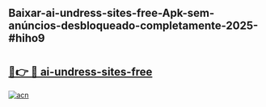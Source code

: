 ## Baixar-ai-undress-sites-free-Apk-sem-anúncios-desbloqueado-completamente-2025-#hiho9

# <h2><a href="https://ainizakaria.my?title=ai-undress-sites-free&ref=22M">🔗👉 🔴 ai-undress-sites-free</a></h2>

[![acn](https://github.com/user-attachments/assets/0f9c940e-d8b0-45ae-aac7-cd30a18b3e1c)](https://ainizakaria.my?title=ai-undress-sites-free&ref=22M)

